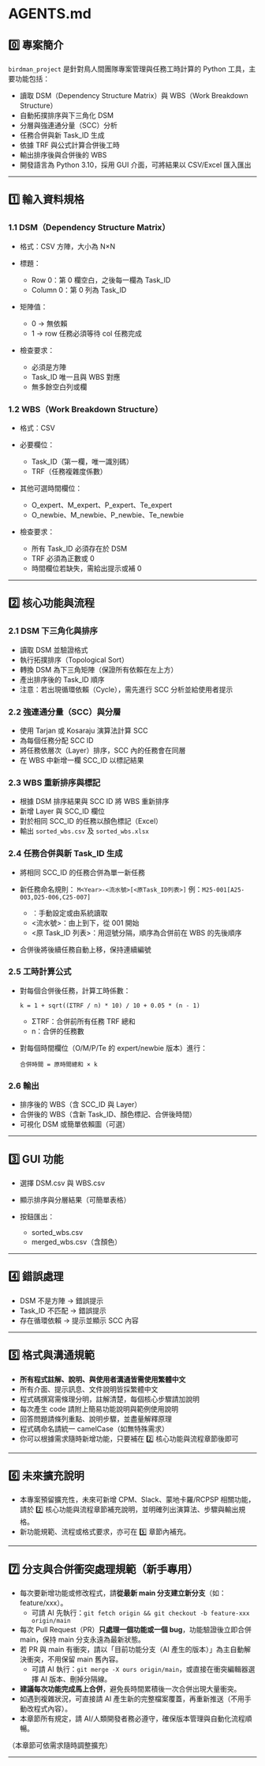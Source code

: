 # AGENTS.md

## 0️⃣ 專案簡介

`birdman_project` 是針對鳥人間團隊專案管理與任務工時計算的 Python 工具，主要功能包括：

- 讀取 DSM（Dependency Structure Matrix）與 WBS（Work Breakdown Structure）
- 自動拓撲排序與下三角化 DSM
- 分層與強連通分量（SCC）分析
- 任務合併與新 Task_ID 生成
- 依據 TRF 與公式計算合併後工時
- 輸出排序後與合併後的 WBS
- 開發語言為 Python 3.10，採用 GUI 介面，可將結果以 CSV/Excel 匯入匯出

---

## 1️⃣ 輸入資料規格

### 1.1 DSM（Dependency Structure Matrix）

- 格式：CSV 方陣，大小為 N×N
- 標題：

  - Row 0：第 0 欄空白，之後每一欄為 Task_ID
  - Column 0：第 0 列為 Task_ID

- 矩陣值：

  - 0 → 無依賴
  - 1 → row 任務必須等待 col 任務完成

- 檢查要求：

  - 必須是方陣
  - Task_ID 唯一且與 WBS 對應
  - 無多餘空白列或欄

### 1.2 WBS（Work Breakdown Structure）

- 格式：CSV
- 必要欄位：

  - Task_ID（第一欄，唯一識別碼）
  - TRF（任務複雜度係數）

- 其他可選時間欄位：

  - O_expert、M_expert、P_expert、Te_expert
  - O_newbie、M_newbie、P_newbie、Te_newbie

- 檢查要求：

  - 所有 Task_ID 必須存在於 DSM
  - TRF 必須為正數或 0
  - 時間欄位若缺失，需給出提示或補 0

---

## 2️⃣ 核心功能與流程

### 2.1 DSM 下三角化與排序

- 讀取 DSM 並驗證格式
- 執行拓撲排序（Topological Sort）
- 轉換 DSM 為下三角矩陣（保證所有依賴在左上方）
- 產出排序後的 Task_ID 順序
- 注意：若出現循環依賴（Cycle），需先進行 SCC 分析並給使用者提示

### 2.2 強連通分量（SCC）與分層

- 使用 Tarjan 或 Kosaraju 演算法計算 SCC
- 為每個任務分配 SCC ID
- 將任務依層次（Layer）排序，SCC 內的任務會在同層
- 在 WBS 中新增一欄 SCC_ID 以標記結果

### 2.3 WBS 重新排序與標記

- 根據 DSM 排序結果與 SCC ID 將 WBS 重新排序
- 新增 Layer 與 SCC_ID 欄位
- 對於相同 SCC_ID 的任務以顏色標記（Excel）
- 輸出 `sorted_wbs.csv` 及 `sorted_wbs.xlsx`

### 2.4 任務合併與新 Task_ID 生成

- 將相同 SCC_ID 的任務合併為單一新任務
- 新任務命名規則：
  `M<Year>-<流水號>[<原Task_ID列表>]`
  例：`M25-001[A25-003,D25-006,C25-007]`

  - <Year>：手動設定或由系統讀取
  - <流水號>：由上到下，從 001 開始
  - <原 Task_ID 列表>：用逗號分隔，順序為合併前在 WBS 的先後順序

- 合併後將後續任務自動上移，保持連續編號

### 2.5 工時計算公式

- 對每個合併後任務，計算工時係數：

  ```
  k = 1 + sqrt((ΣTRF / n) * 10) / 10 + 0.05 * (n - 1)
  ```

  - ΣTRF：合併前所有任務 TRF 總和
  - n：合併的任務數

- 對每個時間欄位（O/M/P/Te 的 expert/newbie 版本）進行：

  ```
  合併時間 = 原時間總和 × k
  ```

### 2.6 輸出

- 排序後的 WBS（含 SCC_ID 與 Layer）
- 合併後的 WBS（含新 Task_ID、顏色標記、合併後時間）
- 可視化 DSM 或簡單依賴圖（可選）

---

## 3️⃣ GUI 功能

- 選擇 DSM.csv 與 WBS.csv
- 顯示排序與分層結果（可簡單表格）
- 按鈕匯出：

  - sorted_wbs.csv
  - merged_wbs.csv（含顏色）

---

## 4️⃣ 錯誤處理

- DSM 不是方陣 → 錯誤提示
- Task_ID 不匹配 → 錯誤提示
- 存在循環依賴 → 提示並顯示 SCC 內容

---

## 5️⃣ 格式與溝通規範

- **所有程式註解、說明、與使用者溝通皆需使用繁體中文**
- 所有介面、提示訊息、文件說明皆採繁體中文
- 程式碼撰寫需條理分明，註解清楚，每個核心步驟請加說明
- 每次產生 code 請附上簡易功能說明與範例使用說明
- 回答問題請條列重點、說明步驟，並盡量解釋原理
- 程式碼命名請統一 camelCase（如無特殊需求）
- 你可以根據需求隨時新增功能，只要補在 2️⃣ 核心功能與流程章節後即可

---

## 6️⃣ 未來擴充說明

- 本專案預留擴充性，未來可新增 CPM、Slack、蒙地卡羅/RCPSP 相關功能，請於 2️⃣ 核心功能與流程章節補充說明，並明確列出演算法、步驟與輸出規格。
- 新功能規範、流程或格式要求，亦可在 5️⃣ 章節內補充。
---

## 7️⃣ 分支與合併衝突處理規範（新手專用）

- 每次要新增功能或修改程式，請**從最新 main 分支建立新分支**（如：feature/xxx）。
  - 可請 AI 先執行：`git fetch origin && git checkout -b feature-xxx origin/main`
- 每次 Pull Request（PR）**只處理一個功能或一個 bug**，功能驗證後立即合併 main，保持 main 分支永遠為最新狀態。
- 若 PR 與 main 有衝突，請以「目前功能分支（AI 產生的版本）」為主自動解決衝突，不用保留 main 舊內容。
  - 可請 AI 執行：`git merge -X ours origin/main`，或直接在衝突編輯器選擇 AI 版本、刪掉分隔線。
- **建議每次功能完成馬上合併**，避免長時間累積後一次合併出現大量衝突。
- 如遇到複雜狀況，可直接請 AI 產生新的完整檔案覆蓋，再重新推送（不用手動改程式內容）。
- 本章節所有規定，請 AI/人類開發者務必遵守，確保版本管理與自動化流程順暢。

（本章節可依需求隨時調整擴充）

---

